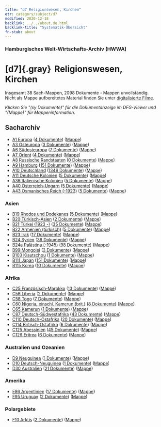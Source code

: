 ```yaml
---
title: "d7 Religionswesen, Kirchen"
etr: category/subject/d7
modified: 2020-12-18
backlink: ../../about.de.html
backlink-title: "Systematik-Übersicht"
fn-stub: about
---
```


### Hamburgisches Welt-Wirtschafts-Archiv (HWWA)
# [d7]{.gray}&#8201; Religionswesen, Kirchen&#160; 




Insgesamt 38 Sach-Mappen, 2098 Dokumente - Mappen unvollständig.
Nicht als Mappe aufbereitetes Material finden Sie unter [digitalisierte Filme](/film/h1_sh).

_Klicken Sie "(xy Dokumente)" für die Dokumentanzeige im DFG-Viewer und "(Mappe)" für Mappeninformation._

## Sacharchiv



- [A1 Europa](../../../geo/about.de.html#A1) (<a href="https://dfg-viewer.de/show/?tx_dlf[id]=https://pm20.zbw.eu/mets/sh/1408xx/140892/1442xx/144241/public.mets.de.xml" target="_blank">4 Dokumente</a>) ([Mappe](http://purl.org/pressemappe20/folder/sh/140892,144241))
- [A3 Osteuropa](../../../geo/about.de.html#A3) (<a href="https://dfg-viewer.de/show/?tx_dlf[id]=https://pm20.zbw.eu/mets/sh/1408xx/140896/1442xx/144241/public.mets.de.xml" target="_blank">3 Dokumente</a>) ([Mappe](http://purl.org/pressemappe20/folder/sh/140896,144241))
- [A6 Südosteuropa](../../../geo/about.de.html#A6) (<a href="https://dfg-viewer.de/show/?tx_dlf[id]=https://pm20.zbw.eu/mets/sh/1409xx/140900/1442xx/144241/public.mets.de.xml" target="_blank">7 Dokumente</a>) ([Mappe](http://purl.org/pressemappe20/folder/sh/140900,144241))
- [A7 Orient](../../../geo/about.de.html#A7) (<a href="https://dfg-viewer.de/show/?tx_dlf[id]=https://pm20.zbw.eu/mets/sh/1409xx/140902/1442xx/144241/public.mets.de.xml" target="_blank">4 Dokumente</a>) ([Mappe](http://purl.org/pressemappe20/folder/sh/140902,144241))
- [A8 Russische Randstaaten](../../../geo/about.de.html#A8) (<a href="https://dfg-viewer.de/show/?tx_dlf[id]=https://pm20.zbw.eu/mets/sh/1409xx/140904/1442xx/144241/public.mets.de.xml" target="_blank">0 Dokumente</a>) ([Mappe](http://purl.org/pressemappe20/folder/sh/140904,144241))
- [A9 Hamburg](../../../geo/about.de.html#A9) (<a href="https://dfg-viewer.de/show/?tx_dlf[id]=https://pm20.zbw.eu/mets/sh/1409xx/140905/1442xx/144241/public.mets.de.xml" target="_blank">151 Dokumente</a>) ([Mappe](http://purl.org/pressemappe20/folder/sh/140905,144241))
- [A10 Deutschland](../../../geo/about.de.html#A10) (<a href="https://dfg-viewer.de/show/?tx_dlf[id]=https://pm20.zbw.eu/mets/sh/1261xx/126128/1442xx/144241/public.mets.de.xml" target="_blank">1349 Dokumente</a>) ([Mappe](http://purl.org/pressemappe20/folder/sh/126128,144241))
- [A11 Deutsche Kolonien](../../../geo/about.de.html#A11) (<a href="https://dfg-viewer.de/show/?tx_dlf[id]=https://pm20.zbw.eu/mets/sh/1409xx/140960/1442xx/144241/public.mets.de.xml" target="_blank">5 Dokumente</a>) ([Mappe](http://purl.org/pressemappe20/folder/sh/140960,144241))
- [A36 Italienische Kolonien](../../../geo/about.de.html#A36) (<a href="https://dfg-viewer.de/show/?tx_dlf[id]=https://pm20.zbw.eu/mets/sh/1410xx/141012/1442xx/144241/public.mets.de.xml" target="_blank">5 Dokumente</a>) ([Mappe](http://purl.org/pressemappe20/folder/sh/141012,144241))
- [A40 Österreich-Ungarn](../../../geo/about.de.html#A40) (<a href="https://dfg-viewer.de/show/?tx_dlf[id]=https://pm20.zbw.eu/mets/sh/1261xx/126127/1442xx/144241/public.mets.de.xml" target="_blank">5 Dokumente</a>) ([Mappe](http://purl.org/pressemappe20/folder/sh/126127,144241))
- [A43 Osmanisches Reich (-1923)](../../../geo/about.de.html#A43) (<a href="https://dfg-viewer.de/show/?tx_dlf[id]=https://pm20.zbw.eu/mets/sh/1410xx/141034/1442xx/144241/public.mets.de.xml" target="_blank">5 Dokumente</a>) ([Mappe](http://purl.org/pressemappe20/folder/sh/141034,144241))

### Asien

- [B19 Rhodos und Dodekanes](../../../geo/about.de.html#B19) (<a href="https://dfg-viewer.de/show/?tx_dlf[id]=https://pm20.zbw.eu/mets/sh/1411xx/141106/1442xx/144241/public.mets.de.xml" target="_blank">5 Dokumente</a>) ([Mappe](http://purl.org/pressemappe20/folder/sh/141106,144241))
- [B20 Türkisch-Asien](../../../geo/about.de.html#B20) (<a href="https://dfg-viewer.de/show/?tx_dlf[id]=https://pm20.zbw.eu/mets/sh/1411xx/141108/1442xx/144241/public.mets.de.xml" target="_blank">2 Dokumente</a>) ([Mappe](http://purl.org/pressemappe20/folder/sh/141108,144241))
- [B21 Türkei (1923 -)](../../../geo/about.de.html#B21) (<a href="https://dfg-viewer.de/show/?tx_dlf[id]=https://pm20.zbw.eu/mets/sh/1411xx/141111/1442xx/144241/public.mets.de.xml" target="_blank">35 Dokumente</a>) ([Mappe](http://purl.org/pressemappe20/folder/sh/141111,144241))
- [B22 Armenien (türkisch)](../../../geo/about.de.html#B22) (<a href="https://dfg-viewer.de/show/?tx_dlf[id]=https://pm20.zbw.eu/mets/sh/1411xx/141112/1442xx/144241/public.mets.de.xml" target="_blank">5 Dokumente</a>) ([Mappe](http://purl.org/pressemappe20/folder/sh/141112,144241))
- [B23 Irak](../../../geo/about.de.html#B23) (<a href="https://dfg-viewer.de/show/?tx_dlf[id]=https://pm20.zbw.eu/mets/sh/1411xx/141113/1442xx/144241/public.mets.de.xml" target="_blank">17 Dokumente</a>) ([Mappe](http://purl.org/pressemappe20/folder/sh/141113,144241))
- [B24 Syrien](../../../geo/about.de.html#B24) (<a href="https://dfg-viewer.de/show/?tx_dlf[id]=https://pm20.zbw.eu/mets/sh/1411xx/141114/1442xx/144241/public.mets.de.xml" target="_blank">38 Dokumente</a>) ([Mappe](http://purl.org/pressemappe20/folder/sh/141114,144241))
- [B24a Palästina (-1945)](../../../geo/about.de.html#B24a) (<a href="https://dfg-viewer.de/show/?tx_dlf[id]=https://pm20.zbw.eu/mets/sh/1411xx/141115/1442xx/144241/public.mets.de.xml" target="_blank">98 Dokumente</a>) ([Mappe](http://purl.org/pressemappe20/folder/sh/141115,144241))
- [B99 Mongolei](../../../geo/about.de.html#B99) (<a href="https://dfg-viewer.de/show/?tx_dlf[id]=https://pm20.zbw.eu/mets/sh/1412xx/141261/1442xx/144241/public.mets.de.xml" target="_blank">3 Dokumente</a>) ([Mappe](http://purl.org/pressemappe20/folder/sh/141261,144241))
- [B103 Kiautschou](../../../geo/about.de.html#B103) (<a href="https://dfg-viewer.de/show/?tx_dlf[id]=https://pm20.zbw.eu/mets/sh/1261xx/126163/1442xx/144241/public.mets.de.xml" target="_blank">1 Dokumente</a>) ([Mappe](http://purl.org/pressemappe20/folder/sh/126163,144241))
- [B111 Japan](../../../geo/about.de.html#B111) (<a href="https://dfg-viewer.de/show/?tx_dlf[id]=https://pm20.zbw.eu/mets/sh/1412xx/141272/1442xx/144241/public.mets.de.xml" target="_blank">151 Dokumente</a>) ([Mappe](http://purl.org/pressemappe20/folder/sh/141272,144241))
- [B115 Korea](../../../geo/about.de.html#B115) (<a href="https://dfg-viewer.de/show/?tx_dlf[id]=https://pm20.zbw.eu/mets/sh/1412xx/141276/1442xx/144241/public.mets.de.xml" target="_blank">10 Dokumente</a>) ([Mappe](http://purl.org/pressemappe20/folder/sh/141276,144241))

### Afrika

- [C25 Französisch-Marokko](../../../geo/about.de.html#C25) (<a href="https://dfg-viewer.de/show/?tx_dlf[id]=https://pm20.zbw.eu/mets/sh/1413xx/141358/1442xx/144241/public.mets.de.xml" target="_blank">13 Dokumente</a>) ([Mappe](http://purl.org/pressemappe20/folder/sh/141358,144241))
- [C56 Liberia](../../../geo/about.de.html#C56) (<a href="https://dfg-viewer.de/show/?tx_dlf[id]=https://pm20.zbw.eu/mets/sh/1414xx/141405/1442xx/144241/public.mets.de.xml" target="_blank">2 Dokumente</a>) ([Mappe](http://purl.org/pressemappe20/folder/sh/141405,144241))
- [C58 Togo](../../../geo/about.de.html#C58) (<a href="https://dfg-viewer.de/show/?tx_dlf[id]=https://pm20.zbw.eu/mets/sh/1414xx/141408/1442xx/144241/public.mets.de.xml" target="_blank">7 Dokumente</a>) ([Mappe](http://purl.org/pressemappe20/folder/sh/141408,144241))
- [C60 Nigeria, einschl. Kamerun (brit.)](../../../geo/about.de.html#C60) (<a href="https://dfg-viewer.de/show/?tx_dlf[id]=https://pm20.zbw.eu/mets/sh/1414xx/141409/1442xx/144241/public.mets.de.xml" target="_blank">8 Dokumente</a>) ([Mappe](http://purl.org/pressemappe20/folder/sh/141409,144241))
- [C65 Kamerun](../../../geo/about.de.html#C65) (<a href="https://dfg-viewer.de/show/?tx_dlf[id]=https://pm20.zbw.eu/mets/sh/1414xx/141410/1442xx/144241/public.mets.de.xml" target="_blank">1 Dokumente</a>) ([Mappe](http://purl.org/pressemappe20/folder/sh/141410,144241))
- [C87 Deutsch-Südwestafrika](../../../geo/about.de.html#C87) (<a href="https://dfg-viewer.de/show/?tx_dlf[id]=https://pm20.zbw.eu/mets/sh/1414xx/141450/1442xx/144241/public.mets.de.xml" target="_blank">43 Dokumente</a>) ([Mappe](http://purl.org/pressemappe20/folder/sh/141450,144241))
- [C110 Deutsch-Ostafrika](../../../geo/about.de.html#C110) (<a href="https://dfg-viewer.de/show/?tx_dlf[id]=https://pm20.zbw.eu/mets/sh/1414xx/141471/1442xx/144241/public.mets.de.xml" target="_blank">20 Dokumente</a>) ([Mappe](http://purl.org/pressemappe20/folder/sh/141471,144241))
- [C114 Britisch-Ostafrika](../../../geo/about.de.html#C114) (<a href="https://dfg-viewer.de/show/?tx_dlf[id]=https://pm20.zbw.eu/mets/sh/1414xx/141473/1442xx/144241/public.mets.de.xml" target="_blank">6 Dokumente</a>) ([Mappe](http://purl.org/pressemappe20/folder/sh/141473,144241))
- [C125 Abessinien](../../../geo/about.de.html#C125) (<a href="https://dfg-viewer.de/show/?tx_dlf[id]=https://pm20.zbw.eu/mets/sh/1414xx/141482/1442xx/144241/public.mets.de.xml" target="_blank">45 Dokumente</a>) ([Mappe](http://purl.org/pressemappe20/folder/sh/141482,144241))
- [C126 Eritrea](../../../geo/about.de.html#C126) (<a href="https://dfg-viewer.de/show/?tx_dlf[id]=https://pm20.zbw.eu/mets/sh/1414xx/141483/1442xx/144241/public.mets.de.xml" target="_blank">6 Dokumente</a>) ([Mappe](http://purl.org/pressemappe20/folder/sh/141483,144241))

### Australien und Ozeanien

- [D9 Neuguinea](../../../geo/about.de.html#D9) (<a href="https://dfg-viewer.de/show/?tx_dlf[id]=https://pm20.zbw.eu/mets/sh/1416xx/141600/1442xx/144241/public.mets.de.xml" target="_blank">1 Dokumente</a>) ([Mappe](http://purl.org/pressemappe20/folder/sh/141600,144241))
- [D10 Deutsch-Neuguinea](../../../geo/about.de.html#D10) (<a href="https://dfg-viewer.de/show/?tx_dlf[id]=https://pm20.zbw.eu/mets/sh/1416xx/141601/1442xx/144241/public.mets.de.xml" target="_blank">1 Dokumente</a>) ([Mappe](http://purl.org/pressemappe20/folder/sh/141601,144241))
- [D30 Australien](../../../geo/about.de.html#D30) (<a href="https://dfg-viewer.de/show/?tx_dlf[id]=https://pm20.zbw.eu/mets/sh/1416xx/141621/1442xx/144241/public.mets.de.xml" target="_blank">21 Dokumente</a>) ([Mappe](http://purl.org/pressemappe20/folder/sh/141621,144241))

### Amerika

- [E86 Argentinien](../../../geo/about.de.html#E86) (<a href="https://dfg-viewer.de/show/?tx_dlf[id]=https://pm20.zbw.eu/mets/sh/1416xx/141692/1442xx/144241/public.mets.de.xml" target="_blank">17 Dokumente</a>) ([Mappe](http://purl.org/pressemappe20/folder/sh/141692,144241))
- [E95 Uruguay](../../../geo/about.de.html#E95) (<a href="https://dfg-viewer.de/show/?tx_dlf[id]=https://pm20.zbw.eu/mets/sh/1416xx/141695/1442xx/144241/public.mets.de.xml" target="_blank">2 Dokumente</a>) ([Mappe](http://purl.org/pressemappe20/folder/sh/141695,144241))

### Polargebiete

- [F10 Arktis](../../../geo/about.de.html#F10) (<a href="https://dfg-viewer.de/show/?tx_dlf[id]=https://pm20.zbw.eu/mets/sh/1417xx/141702/1442xx/144241/public.mets.de.xml" target="_blank">2 Dokumente</a>) ([Mappe](http://purl.org/pressemappe20/folder/sh/141702,144241))


